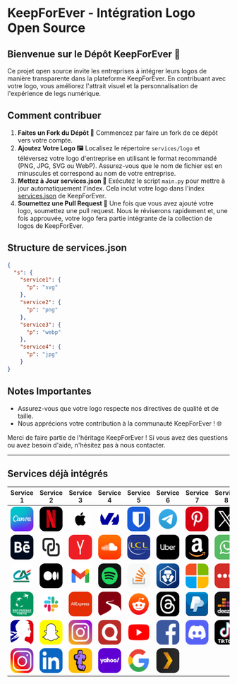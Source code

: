 # KeepForEver - Intégration Logo Open Source

## Bienvenue sur le Dépôt KeepForEver 🚀

Ce projet open source invite les entreprises à intégrer leurs logos de manière transparente dans la plateforme KeepForEver. En contribuant avec votre logo, vous améliorez l'attrait visuel et la personnalisation de l'expérience de legs numérique.

## Comment contribuer

1. **Faites un Fork du Dépôt 🍴** Commencez par faire un fork de ce dépôt vers votre compte.
2. **Ajoutez Votre Logo 🖼️** Localisez le répertoire `services/logo` et téléversez votre logo d'entreprise en utilisant le format recommandé (PNG, JPG, SVG ou WebP). Assurez-vous que le nom de fichier est en minuscules et correspond au nom de votre entreprise.
3. **Mettez à Jour services.json 📝** Exécutez le script `main.py` pour mettre à jour automatiquement l'index. Cela inclut votre logo dans l'index [services.json](https://github.com/MyKeepForEver/add-your-logo/blob/main/services.json) de KeepForEver.
4. **Soumettez une Pull Request 🚢** Une fois que vous avez ajouté votre logo, soumettez une pull request. Nous le réviserons rapidement et, une fois approuvée, votre logo fera partie intégrante de la collection de logos de KeepForEver.

## Structure de services.json

```json
{
  "s": {
    "service1": {
      "p": "svg"
    },
    "service2": {
      "p": "png"
    },
    "service3": {
      "p": "webp"
    },
    "service4": {
      "p": "jpg"
    }
}
```

## Notes Importantes

- Assurez-vous que votre logo respecte nos directives de qualité et de taille.
- Nous apprécions votre contribution à la communauté KeepForEver ! 🌐

Merci de faire partie de l'héritage KeepForEver ! Si vous avez des questions ou avez besoin d'aide, n'hésitez pas à nous contacter.


---


## Services déjà intégrés

| Service 1 | Service 2 | Service 3 | Service 4 | Service 5 | Service 6 | Service 7 | Service 8 |
| --- | --- | --- | --- | --- | --- | --- | --- |
| <img src="services/logo/canva.png" alt="canva" style="width: 56px; height: 56px; border-radius: 12px;" /> | <img src="services/logo/netflix.png" alt="netflix" style="width: 56px; height: 56px; border-radius: 12px;" /> | <img src="services/logo/apple.jpg" alt="apple" style="width: 56px; height: 56px; border-radius: 12px;" /> | <img src="services/logo/ovh.png" alt="ovh" style="width: 56px; height: 56px; border-radius: 12px;" /> | <img src="services/logo/bitwarden.png" alt="bitwarden" style="width: 56px; height: 56px; border-radius: 12px;" /> | <img src="services/logo/telegram.png" alt="telegram" style="width: 56px; height: 56px; border-radius: 12px;" /> | <img src="services/logo/pinterest.png" alt="pinterest" style="width: 56px; height: 56px; border-radius: 12px;" /> | <img src="services/logo/x.jpg" alt="x" style="width: 56px; height: 56px; border-radius: 12px;" /> |
| <img src="services/logo/behance.png" alt="behance" style="width: 56px; height: 56px; border-radius: 12px;" /> | <img src="services/logo/default.svg" alt="default" style="width: 56px; height: 56px; border-radius: 12px;" /> | <img src="services/logo/yandex.png" alt="yandex" style="width: 56px; height: 56px; border-radius: 12px;" /> | <img src="services/logo/soundcloud.png" alt="soundcloud" style="width: 56px; height: 56px; border-radius: 12px;" /> | <img src="services/logo/lcl.png" alt="lcl" style="width: 56px; height: 56px; border-radius: 12px;" /> | <img src="services/logo/uber.png" alt="uber" style="width: 56px; height: 56px; border-radius: 12px;" /> | <img src="services/logo/amazon.jpg" alt="amazon" style="width: 56px; height: 56px; border-radius: 12px;" /> | <img src="services/logo/whatsapp.webp" alt="whatsapp" style="width: 56px; height: 56px; border-radius: 12px;" /> |
| <img src="services/logo/credit_agricole.png" alt="credit_agricole" style="width: 56px; height: 56px; border-radius: 12px;" /> | <img src="services/logo/medium.png" alt="medium" style="width: 56px; height: 56px; border-radius: 12px;" /> | <img src="services/logo/gmail.png" alt="gmail" style="width: 56px; height: 56px; border-radius: 12px;" /> | <img src="services/logo/spotify.png" alt="spotify" style="width: 56px; height: 56px; border-radius: 12px;" /> | <img src="services/logo/stack_overflow.png" alt="stack_overflow" style="width: 56px; height: 56px; border-radius: 12px;" /> | <img src="services/logo/crypto.com.png" alt="crypto.com" style="width: 56px; height: 56px; border-radius: 12px;" /> | <img src="services/logo/microsoft.jpg" alt="microsoft" style="width: 56px; height: 56px; border-radius: 12px;" /> | <img src="services/logo/lastpass.png" alt="lastpass" style="width: 56px; height: 56px; border-radius: 12px;" /> |
| <img src="services/logo/bnp_parisbas.png" alt="bnp_parisbas" style="width: 56px; height: 56px; border-radius: 12px;" /> | <img src="services/logo/slack.png" alt="slack" style="width: 56px; height: 56px; border-radius: 12px;" /> | <img src="services/logo/aliexpress.jpg" alt="aliexpress" style="width: 56px; height: 56px; border-radius: 12px;" /> | <img src="services/logo/tuta.png" alt="tuta" style="width: 56px; height: 56px; border-radius: 12px;" /> | <img src="services/logo/reddit.png" alt="reddit" style="width: 56px; height: 56px; border-radius: 12px;" /> | <img src="services/logo/threads.png" alt="threads" style="width: 56px; height: 56px; border-radius: 12px;" /> | <img src="services/logo/paypal.png" alt="paypal" style="width: 56px; height: 56px; border-radius: 12px;" /> | <img src="services/logo/deezer.png" alt="deezer" style="width: 56px; height: 56px; border-radius: 12px;" /> |
| <img src="services/logo/france_gouv.jpg" alt="france_gouv" style="width: 56px; height: 56px; border-radius: 12px;" /> | <img src="services/logo/snapchat.png" alt="snapchat" style="width: 56px; height: 56px; border-radius: 12px;" /> | <img src="services/logo/instagram.webp" alt="instagram" style="width: 56px; height: 56px; border-radius: 12px;" /> | <img src="services/logo/quora.png" alt="quora" style="width: 56px; height: 56px; border-radius: 12px;" /> | <img src="services/logo/youtube.png" alt="youtube" style="width: 56px; height: 56px; border-radius: 12px;" /> | <img src="services/logo/facebook.png" alt="facebook" style="width: 56px; height: 56px; border-radius: 12px;" /> | <img src="services/logo/discord.webp" alt="discord" style="width: 56px; height: 56px; border-radius: 12px;" /> | <img src="services/logo/tiktok.jpg" alt="tiktok" style="width: 56px; height: 56px; border-radius: 12px;" /> |
| <img src="services/logo/instagram.png" alt="instagram" style="width: 56px; height: 56px; border-radius: 12px;" /> | <img src="services/logo/linkedin.png" alt="linkedin" style="width: 56px; height: 56px; border-radius: 12px;" /> | <img src="services/logo/tumblr.png" alt="tumblr" style="width: 56px; height: 56px; border-radius: 12px;" /> | <img src="services/logo/yahoo.webp" alt="yahoo" style="width: 56px; height: 56px; border-radius: 12px;" /> | <img src="services/logo/google.png" alt="google" style="width: 56px; height: 56px; border-radius: 12px;" /> | <img src="services/logo/plex.png" alt="plex" style="width: 56px; height: 56px; border-radius: 12px;" /> |
